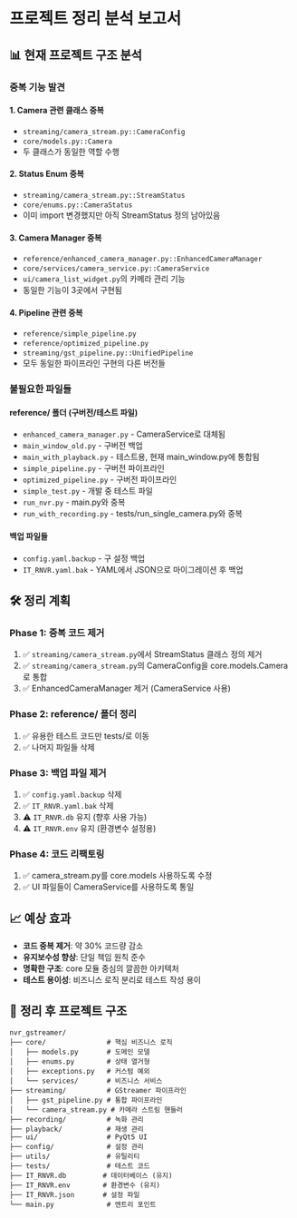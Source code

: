 # 프로젝트 정리 분석 보고서

## 📊 현재 프로젝트 구조 분석

### 중복 기능 발견

#### 1. **Camera 관련 클래스 중복**
- `streaming/camera_stream.py::CameraConfig`
- `core/models.py::Camera`
- 두 클래스가 동일한 역할 수행

#### 2. **Status Enum 중복**
- `streaming/camera_stream.py::StreamStatus`
- `core/enums.py::CameraStatus`
- 이미 import 변경했지만 아직 StreamStatus 정의 남아있음

#### 3. **Camera Manager 중복**
- `reference/enhanced_camera_manager.py::EnhancedCameraManager`
- `core/services/camera_service.py::CameraService`
- `ui/camera_list_widget.py`의 카메라 관리 기능
- 동일한 기능이 3곳에서 구현됨

#### 4. **Pipeline 관련 중복**
- `reference/simple_pipeline.py`
- `reference/optimized_pipeline.py`
- `streaming/gst_pipeline.py::UnifiedPipeline`
- 모두 동일한 파이프라인 구현의 다른 버전들

### 불필요한 파일들

#### reference/ 폴더 (구버전/테스트 파일)
- `enhanced_camera_manager.py` - CameraService로 대체됨
- `main_window_old.py` - 구버전 백업
- `main_with_playback.py` - 테스트용, 현재 main_window.py에 통합됨
- `simple_pipeline.py` - 구버전 파이프라인
- `optimized_pipeline.py` - 구버전 파이프라인
- `simple_test.py` - 개발 중 테스트 파일
- `run_nvr.py` - main.py와 중복
- `run_with_recording.py` - tests/run_single_camera.py와 중복

#### 백업 파일들
- `config.yaml.backup` - 구 설정 백업
- `IT_RNVR.yaml.bak` - YAML에서 JSON으로 마이그레이션 후 백업

## 🛠️ 정리 계획

### Phase 1: 중복 코드 제거
1. ✅ `streaming/camera_stream.py`에서 StreamStatus 클래스 정의 제거
2. ✅ `streaming/camera_stream.py`의 CameraConfig을 core.models.Camera로 통합
3. ✅ EnhancedCameraManager 제거 (CameraService 사용)

### Phase 2: reference/ 폴더 정리
1. ✅ 유용한 테스트 코드만 tests/로 이동
2. ✅ 나머지 파일들 삭제

### Phase 3: 백업 파일 제거
1. ✅ `config.yaml.backup` 삭제
2. ✅ `IT_RNVR.yaml.bak` 삭제
3. ⚠️ `IT_RNVR.db` 유지 (향후 사용 가능)
4. ⚠️ `IT_RNVR.env` 유지 (환경변수 설정용)

### Phase 4: 코드 리팩토링
1. ✅ camera_stream.py를 core.models 사용하도록 수정
2. ✅ UI 파일들이 CameraService를 사용하도록 통일

## 📈 예상 효과

- **코드 중복 제거**: 약 30% 코드량 감소
- **유지보수성 향상**: 단일 책임 원칙 준수
- **명확한 구조**: core 모듈 중심의 깔끔한 아키텍처
- **테스트 용이성**: 비즈니스 로직 분리로 테스트 작성 용이

## 🚀 정리 후 프로젝트 구조

```
nvr_gstreamer/
├── core/               # 핵심 비즈니스 로직
│   ├── models.py       # 도메인 모델
│   ├── enums.py        # 상태 열거형
│   ├── exceptions.py   # 커스텀 예외
│   └── services/       # 비즈니스 서비스
├── streaming/          # GStreamer 파이프라인
│   ├── gst_pipeline.py # 통합 파이프라인
│   └── camera_stream.py # 카메라 스트림 핸들러
├── recording/          # 녹화 관리
├── playback/           # 재생 관리
├── ui/                 # PyQt5 UI
├── config/             # 설정 관리
├── utils/              # 유틸리티
├── tests/              # 테스트 코드
├── IT_RNVR.db         # 데이터베이스 (유지)
├── IT_RNVR.env        # 환경변수 (유지)
├── IT_RNVR.json       # 설정 파일
└── main.py             # 엔트리 포인트
```